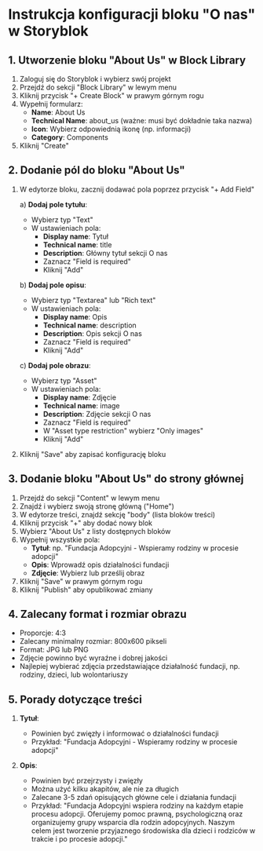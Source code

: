 # Instrukcja konfiguracji bloku "O nas" w Storyblok

## 1. Utworzenie bloku "About Us" w Block Library

1. Zaloguj się do Storyblok i wybierz swój projekt
2. Przejdź do sekcji "Block Library" w lewym menu
3. Kliknij przycisk "+ Create Block" w prawym górnym rogu
4. Wypełnij formularz:
   - **Name**: About Us
   - **Technical Name**: about_us (ważne: musi być dokładnie taka nazwa)
   - **Icon**: Wybierz odpowiednią ikonę (np. informacji)
   - **Category**: Components
5. Kliknij "Create"

## 2. Dodanie pól do bloku "About Us"

1. W edytorze bloku, zacznij dodawać pola poprzez przycisk "+ Add Field"

   a) **Dodaj pole tytułu**:

   - Wybierz typ "Text"
   - W ustawieniach pola:
     - **Display name**: Tytuł
     - **Technical name**: title
     - **Description**: Główny tytuł sekcji O nas
     - Zaznacz "Field is required"
     - Kliknij "Add"

   b) **Dodaj pole opisu**:

   - Wybierz typ "Textarea" lub "Rich text"
   - W ustawieniach pola:
     - **Display name**: Opis
     - **Technical name**: description
     - **Description**: Opis sekcji O nas
     - Zaznacz "Field is required"
     - Kliknij "Add"

   c) **Dodaj pole obrazu**:

   - Wybierz typ "Asset"
   - W ustawieniach pola:
     - **Display name**: Zdjęcie
     - **Technical name**: image
     - **Description**: Zdjęcie sekcji O nas
     - Zaznacz "Field is required"
     - W "Asset type restriction" wybierz "Only images"
     - Kliknij "Add"

2. Kliknij "Save" aby zapisać konfigurację bloku

## 3. Dodanie bloku "About Us" do strony głównej

1. Przejdź do sekcji "Content" w lewym menu
2. Znajdź i wybierz swoją stronę główną ("Home")
3. W edytorze treści, znajdź sekcję "body" (lista bloków treści)
4. Kliknij przycisk "+" aby dodać nowy blok
5. Wybierz "About Us" z listy dostępnych bloków
6. Wypełnij wszystkie pola:
   - **Tytuł**: np. "Fundacja Adopcyjni - Wspieramy rodziny w procesie adopcji"
   - **Opis**: Wprowadź opis działalności fundacji
   - **Zdjęcie**: Wybierz lub prześlij obraz
7. Kliknij "Save" w prawym górnym rogu
8. Kliknij "Publish" aby opublikować zmiany

## 4. Zalecany format i rozmiar obrazu

- Proporcje: 4:3
- Zalecany minimalny rozmiar: 800x600 pikseli
- Format: JPG lub PNG
- Zdjęcie powinno być wyraźne i dobrej jakości
- Najlepiej wybierać zdjęcia przedstawiające działalność fundacji, np. rodziny, dzieci, lub wolontariuszy

## 5. Porady dotyczące treści

1. **Tytuł**:

   - Powinien być zwięzły i informować o działalności fundacji
   - Przykład: "Fundacja Adopcyjni - Wspieramy rodziny w procesie adopcji"

2. **Opis**:
   - Powinien być przejrzysty i zwięzły
   - Można użyć kilku akapitów, ale nie za długich
   - Zalecane 3-5 zdań opisujących główne cele i działania fundacji
   - Przykład: "Fundacja Adopcyjni wspiera rodziny na każdym etapie procesu adopcji. Oferujemy pomoc prawną, psychologiczną oraz organizujemy grupy wsparcia dla rodzin adopcyjnych. Naszym celem jest tworzenie przyjaznego środowiska dla dzieci i rodziców w trakcie i po procesie adopcji."
